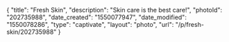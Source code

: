 {
    "title": "Fresh Skin",
    "description": "Skin care is the best care!",
    "photoId": "202735988",
    "date_created": "1550077947",
    "date_modified": "1550078286",
    "type": "captivate",
    "layout": "photo",
    "url": "\/p\/fresh-skin\/202735988"
}